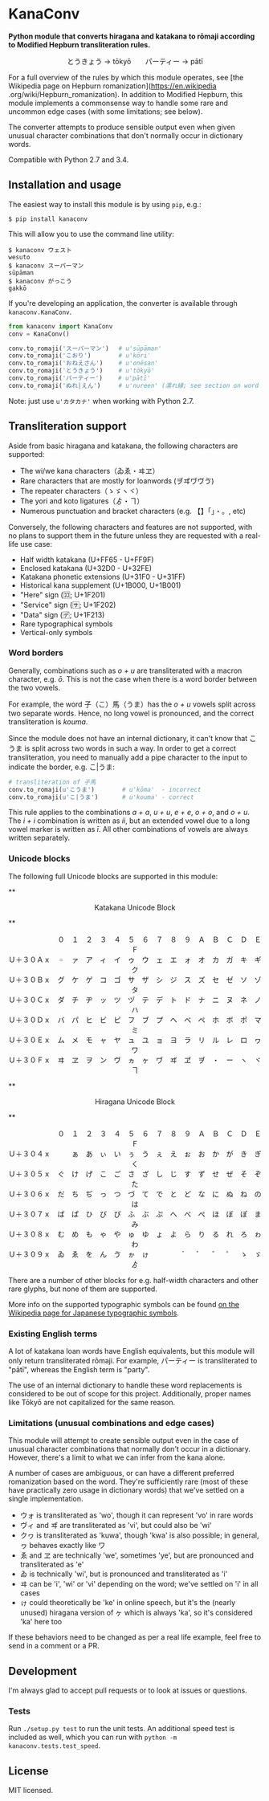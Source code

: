 KanaConv
========

**Python module that converts hiragana and katakana to rōmaji according
to Modified Hepburn transliteration rules.**

<p align="center">
とうきょう → tōkyō　　パーティー → pātī
</p>

For a full overview of the rules by which this module operates, see [the
Wikipedia page on Hepburn romanization](https://en.wikipedia
.org/wiki/Hepburn_romanization). In addition to Modified Hepburn, this module
implements a commonsense way to handle some rare and uncommon edge cases
(with some limitations; see below).

The converter attempts to produce sensible output even when given unusual
character combinations that don't normally occur in dictionary words.

Compatible with Python 2.7 and 3.4.


Installation and usage
----------------------

The easiest way to install this module is by using `pip`, e.g.:

    $ pip install kanaconv
This will allow you to use the command line utility:

```
$ kanaconv ウェスト
wesuto
$ kanaconv スーパーマン
sūpāman
$ kanaconv がっこう
gakkō
```

If you're developing an application, the converter is available
through `kanaconv.KanaConv`.

```python
from kanaconv import KanaConv
conv = KanaConv()

conv.to_romaji('スーパーマン')　 # u'sūpāman'
conv.to_romaji('こおり')　　　　 # u'kōri'
conv.to_romaji('おねえさん')　　 # u'onēsan'
conv.to_romaji('とうきょう')　　 # u'tōkyō'
conv.to_romaji('パーティー')　　 # u'pātī'
conv.to_romaji('ぬれ|えん')　　　# u'nureen' (濡れ縁; see section on word borders)
```

Note: just use `u'カタカナ'` when working with Python 2.7.


Transliteration support
-----------------------

Aside from basic hiragana and katakana, the following characters are supported:

* The wi/we kana characters（ゐゑ・ヰヱ）
* Rare characters that are mostly for loanwords (ヺヸヷヴゔ)
* The repeater characters（ゝゞヽヾ）
* The yori and koto ligatures（ゟ・ヿ）
* Numerous punctuation and bracket characters (e.g. 【】「」・。, etc)

Conversely, the following characters and features are not supported,
with no plans to support them in the future unless they are requested
with a real-life use case:

* Half width katakana (U+FF65 - U+FF9F)
* Enclosed katakana (U+32D0 - U+32FE)
* Katakana phonetic extensions (U+31F0 - U+31FF)
* Historical kana supplement (U+1B000, U+1B001)
* "Here" sign (🈁; U+1F201)
* "Service" sign (🈂; U+1F202)
* "Data" sign (🈓; U+1F213)
* Rare typographical symbols
* Vertical-only symbols

### Word borders

Generally, combinations such as *o + u* are transliterated with a macron
character, e.g. *ō*. This is not the case when there is a word border
between the two vowels.

For example, the word 子（こ）馬（うま）has the *o + u* vowels split across
two separate words. Hence, no long vowel is pronounced, and the correct
transliteration is *kouma*.

Since the module does not have an internal dictionary, it can't know that
こうま is split across two words in such a way. In order to get a correct
transliteration, you need to manually add a pipe character to the input
to indicate the border, e.g. こ|うま:

```python
# transliteration of 子馬
conv.to_romaji(u'こうま')　　　　 # u'kōma'  - incorrect
conv.to_romaji(u'こ|うま')　　　　# u'kouma' - correct
```

This rule applies to the combinations *a + a*, *u + u*, *e + e*, *o + o*,
and *o + u*. The *i + i* combination is written as *ii*, but an extended
vowel due to a long vowel marker is written as *ī*. All other combinations
of vowels are always written separately.

### Unicode blocks

The following full Unicode blocks are supported in this module:

**<p align="center">
Katakana Unicode Block
</p>**
<p align="center">
　　　　　　　０　１　２　３　４　５　６　７　８　９　Ａ　Ｂ　Ｃ　Ｄ　Ｅ　Ｆ<br />
Ｕ＋３０Ａｘ　゠　ァ　ア　ィ　イ　ゥ　ウ　ェ　エ　ォ　オ　カ　ガ　キ　ギ　ク<br />
Ｕ＋３０Ｂｘ　グ　ケ　ゲ　コ　ゴ　サ　ザ　シ　ジ　ス　ズ　セ　ゼ　ソ　ゾ　タ<br />
Ｕ＋３０Ｃｘ　ダ　チ　ヂ　ッ　ツ　ヅ　テ　デ　ト　ド　ナ　ニ　ヌ　ネ　ノ　ハ<br />
Ｕ＋３０Ｄｘ　バ　パ　ヒ　ビ　ピ　フ　ブ　プ　ヘ　ベ　ペ　ホ　ボ　ポ　マ　ミ<br />
Ｕ＋３０Ｅｘ　ム　メ　モ　ャ　ヤ　ュ　ユ　ョ　ヨ　ラ　リ　ル　レ　ロ　ヮ　ワ<br />
Ｕ＋３０Ｆｘ　ヰ　ヱ　ヲ　ン　ヴ　ヵ　ヶ　ヷ　ヸ　ヹ　ヺ　・　ー　ヽ　ヾ　ヿ<br />
</p>

**<p align="center">
Hiragana Unicode Block
</p>**
<p align="center">
　　　　　　　０　１　２　３　４　５　６　７　８　９　Ａ　Ｂ　Ｃ　Ｄ　Ｅ　Ｆ<br />
Ｕ＋３０４ｘ　　　ぁ　あ　ぃ　い　ぅ　う　ぇ　え　ぉ　お　か　が　き　ぎ　く<br />
Ｕ＋３０５ｘ　ぐ　け　げ　こ　ご　さ　ざ　し　じ　す　ず　せ　ぜ　そ　ぞ　た<br />
Ｕ＋３０６ｘ　だ　ち　ぢ　っ　つ　づ　て　で　と　ど　な　に　ぬ　ね　の　は<br />
Ｕ＋３０７ｘ　ば　ぱ　ひ　び　ぴ　ふ　ぶ　ぷ　へ　べ　ぺ　ほ　ぼ　ぽ　ま　み<br />
Ｕ＋３０８ｘ　む　め　も　ゃ　や　ゅ　ゆ　ょ　よ　ら　り　る　れ　ろ　ゎ　わ<br />
Ｕ＋３０９ｘ　ゐ　ゑ　を　ん　ゔ　ゕ　ゖ　　　　　゙　　゚　　゛　゜　ゝ　ゞ　ゟ<br />
</p>

</p>

There are a number of other blocks for e.g. half-width characters and other
rare glyphs, but none of them are supported.

More info on the supported typographic symbols can be found
[on the Wikipedia page for Japanese typographic symbols](https://en.wikipedia.org/wiki/Japanese_typographic_symbols).

### Existing English terms

A lot of katakana loan words have English equivalents, but this module will
only return transliterated rōmaji. For example, パーティー is transliterated to
"pātī", whereas the English term is "party".

The use of an internal dictionary to handle these word replacements is
considered to be out of scope for this project. Additionally, proper names
like Tōkyō are not capitalized for the same reason.

### Limitations (unusual combinations and edge cases)

This module will attempt to create sensible output even in the case of
unusual character combinations that normally don't occur in a dictionary.
However, there's a limit to what we can infer from the kana alone.

A number of cases are ambiguous, or can have a different preferred
romanization based on the word. They're sufficiently rare (most of these
have practically zero usage in dictionary words) that we've settled on a
single implementation.

* ウォ is transliterated as 'wo', though it can represent 'vo' in rare words
* ヴィ and ヸ are transliterated as 'vi', but could also be 'wi'
* クヮ is transliterated as 'kuwa', though 'kwa' is also possible; in general,
  ヮ behaves exactly like ワ
* ゑ and ヱ are technically 'we', sometimes 'ye', but are pronounced and
  transliterated as 'e'
* ゐ is technically 'wi', but is pronounced and transliterated as 'i'
* ヰ can be 'i', 'wi' or 'vi' depending on the word; we've settled on 'i'
  in all cases
* ゖ could theoretically be 'ke' in online speech, but it's the (nearly unused)
  hiragana version of ヶ which is always 'ka', so it's considered 'ka' here
  too

If these behaviors need to be changed as per a real life example, feel free
to send in a comment or a PR.


Development
-----------

I'm always glad to accept pull requests or to look at issues or questions.

### Tests

Run `./setup.py test` to run the unit tests. An additional speed test
is included as well, which you can run with
`python -m kanaconv.tests.test_speed`.


License
-------

MIT licensed.

